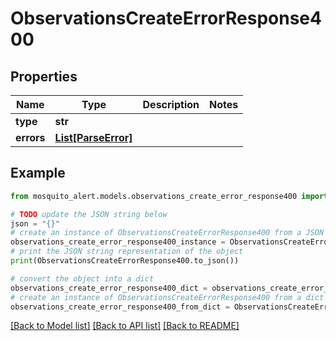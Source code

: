 # ObservationsCreateErrorResponse400


## Properties

Name | Type | Description | Notes
------------ | ------------- | ------------- | -------------
**type** | **str** |  | 
**errors** | [**List[ParseError]**](ParseError.md) |  | 

## Example

```python
from mosquito_alert.models.observations_create_error_response400 import ObservationsCreateErrorResponse400

# TODO update the JSON string below
json = "{}"
# create an instance of ObservationsCreateErrorResponse400 from a JSON string
observations_create_error_response400_instance = ObservationsCreateErrorResponse400.from_json(json)
# print the JSON string representation of the object
print(ObservationsCreateErrorResponse400.to_json())

# convert the object into a dict
observations_create_error_response400_dict = observations_create_error_response400_instance.to_dict()
# create an instance of ObservationsCreateErrorResponse400 from a dict
observations_create_error_response400_from_dict = ObservationsCreateErrorResponse400.from_dict(observations_create_error_response400_dict)
```
[[Back to Model list]](../README.md#documentation-for-models) [[Back to API list]](../README.md#documentation-for-api-endpoints) [[Back to README]](../README.md)


